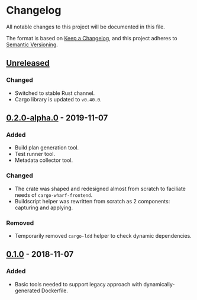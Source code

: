 # Changelog
All notable changes to this project will be documented in this file.

The format is based on [Keep a Changelog](https://keepachangelog.com/en/1.0.0/),
and this project adheres to [Semantic Versioning](https://semver.org/spec/v2.0.0.html).

## [Unreleased]
### Changed
- Switched to stable Rust channel.
- Cargo library is updated to `v0.40.0`.

## [0.2.0-alpha.0] - 2019-11-07
### Added
- Build plan generation tool.
- Test runner tool.
- Metadata collector tool.

### Changed
- The crate was shaped and redesigned almost from scratch to faciliate needs of `cargo-wharf-frontend`.
- Buildscript helper was rewritten from scratch as 2 components: capturing and applying.

### Removed
- Temporarily removed `cargo-ldd` helper to check dynamic dependencies.

## [0.1.0] - 2018-11-07
### Added
- Basic tools needed to support legacy approach with dynamically-generated Dockerfile.

[Unreleased]: https://github.com/denzp/cargo-wharf/compare/cargo-container-tools-v0.2.0-alpha.0...HEAD
[0.2.0-alpha.0]: https://github.com/denzp/cargo-wharf/compare/legacy-dockerfile...cargo-container-tools-v0.2.0-alpha.0
[0.1.0]: https://github.com/denzp/cargo-wharf/releases/tag/legacy-dockerfile

